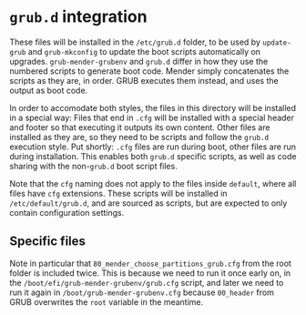 `grub.d` integration
====================

These files will be installed in the `/etc/grub.d` folder, to be used by `update-grub` and
`grub-mkconfig` to update the boot scripts automatically on upgrades. `grub-mender-grubenv` and
`grub.d` differ in how they use the numbered scripts to generate boot code. Mender simply
concatenates the scripts as they are, in order. GRUB executes them instead, and uses the output as
boot code.

In order to accomodate both styles, the files in this directory will be installed in a special way:
Files that end in `.cfg` will be installed with a special header and footer so that executing it
outputs its own content. Other files are installed as they are, so they need to be scripts and
follow the `grub.d` execution style. Put shortly: `.cfg` files are run during boot, other files are
run during installation. This enables both `grub.d` specific scripts, as well as code sharing with
the non-`grub.d` boot script files.

Note that the `cfg` naming does not apply to the files inside `default`, where all files have `cfg`
extensions. These scripts will be installed in `/etc/default/grub.d`, and are sourced as scripts,
but are expected to only contain configuration settings.

Specific files
--------------

Note in particular that `80_mender_choose_partitions_grub.cfg` from the root folder is included
twice. This is because we need to run it once early on, in the
`/boot/efi/grub-mender-grubenv/grub.cfg` script, and later we need to run it again in
`/boot/grub-mender-grubenv.cfg` because `00_header` from GRUB overwrites the `root` variable in the
meantime.
